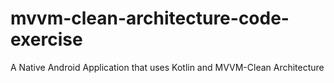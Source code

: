 # mvvm-clean-architecture-code-exercise
A Native Android Application that uses Kotlin and MVVM-Clean Architecture
